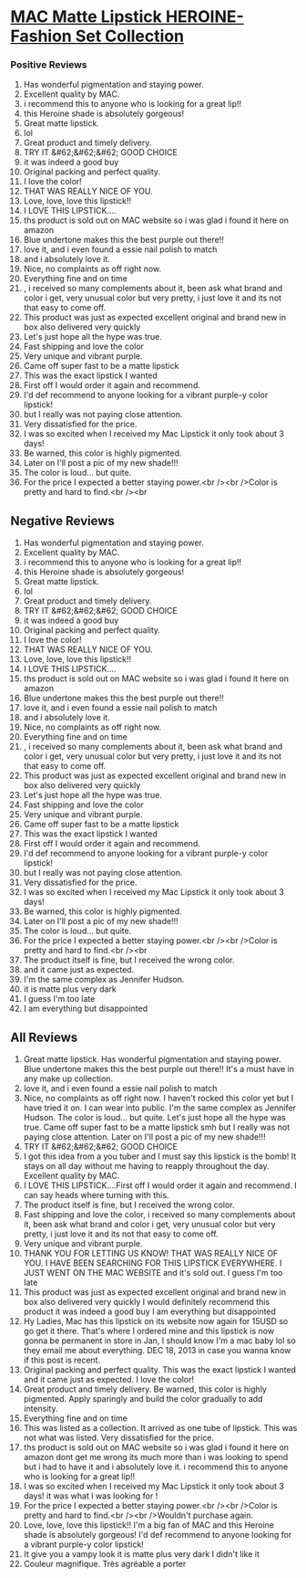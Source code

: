 # [MAC Matte Lipstick HEROINE- Fashion Set Collection](https://products.checkmycream.com/products/MAC-Matte-Lipstick-HEROINE-Fashion-Set-Collection.html)

### Positive Reviews

<ol>
      <li>Has wonderful pigmentation and staying power.</li>
      <li>Excellent quality by MAC.</li>
      <li>i recommend this to anyone who is looking for a great lip!!</li>
      <li>this Heroine shade is absolutely gorgeous!</li>
      <li>Great matte lipstick.</li>
      <li>lol</li>
      <li>Great product and timely delivery.</li>
      <li>TRY IT &amp;#62;&amp;#62;&amp;#62; GOOD CHOICE</li>
      <li>it was indeed a good buy</li>
      <li>Original packing and perfect quality.</li>
      <li>I love the color!</li>
      <li>THAT WAS REALLY NICE OF YOU.</li>
      <li>Love, love, love this lipstick!!</li>
      <li>I LOVE THIS LIPSTICK....</li>
      <li>ths product is sold out on MAC website so i was glad i found it here on amazon</li>
      <li>Blue undertone makes this the best purple out there!!</li>
      <li>love it, and i even found a essie nail polish to match</li>
      <li>and i absolutely love it.</li>
      <li>Nice, no complaints as off right now.</li>
      <li>Everything fine and on time</li>
      <li>,  i received  so many complements about it, been ask what brand and color i get, very unusual color but very pretty, i just love it and its not that easy to come off.</li>
      <li>This product was just as expected excellent original and brand new in box also delivered very quickly</li>
      <li>Let&#x27;s just hope all the hype was true.</li>
      <li>Fast shipping and love the color</li>
      <li>Very unique and vibrant purple.</li>
      <li>Came off super fast to be a matte lipstick</li>
      <li>This was the exact lipstick I wanted</li>
      <li>First off I would order it again and recommend.</li>
      <li>I&#x27;d def recommend to anyone looking for a vibrant purple-y color lipstick!</li>
      <li>but I really was not paying close attention.</li>
      <li>Very dissatisfied for the price.</li>
      <li>I was so excited when I received my Mac Lipstick it only took about 3 days!</li>
      <li>Be warned, this color is highly pigmented.</li>
      <li>Later on I&#x27;ll post a pic of my new shade!!!</li>
      <li>The color is loud... but quite.</li>
      <li>For the price I expected a better staying power.&lt;br /&gt;&lt;br /&gt;Color is pretty and hard to find.&lt;br /&gt;&lt;br</li>
</ol>


<h2>Negative Reviews</h2>
<ol>
<li> Has wonderful pigmentation and staying power.</li>
<li> Excellent quality by MAC.</li>
<li> i recommend this to anyone who is looking for a great lip!!</li>
<li> this Heroine shade is absolutely gorgeous!</li>
<li> Great matte lipstick.</li>
<li> lol</li>
<li> Great product and timely delivery.</li>
<li> TRY IT &amp;#62;&amp;#62;&amp;#62; GOOD CHOICE</li>
<li> it was indeed a good buy</li>
<li> Original packing and perfect quality.</li>
<li> I love the color!</li>
<li> THAT WAS REALLY NICE OF YOU.</li>
<li> Love, love, love this lipstick!!</li>
<li> I LOVE THIS LIPSTICK....</li>
<li> ths product is sold out on MAC website so i was glad i found it here on amazon</li>
<li> Blue undertone makes this the best purple out there!!</li>
<li> love it, and i even found a essie nail polish to match</li>
<li> and i absolutely love it.</li>
<li> Nice, no complaints as off right now.</li>
<li> Everything fine and on time</li>
<li> ,  i received  so many complements about it, been ask what brand and color i get, very unusual color but very pretty, i just love it and its not that easy to come off.</li>
<li> This product was just as expected excellent original and brand new in box also delivered very quickly</li>
<li> Let&#x27;s just hope all the hype was true.</li>
<li> Fast shipping and love the color</li>
<li> Very unique and vibrant purple.</li>
<li> Came off super fast to be a matte lipstick</li>
<li> This was the exact lipstick I wanted</li>
<li> First off I would order it again and recommend.</li>
<li> I&#x27;d def recommend to anyone looking for a vibrant purple-y color lipstick!</li>
<li> but I really was not paying close attention.</li>
<li> Very dissatisfied for the price.</li>
<li> I was so excited when I received my Mac Lipstick it only took about 3 days!</li>
<li> Be warned, this color is highly pigmented.</li>
<li> Later on I&#x27;ll post a pic of my new shade!!!</li>
<li> The color is loud... but quite.</li>
<li> For the price I expected a better staying power.&lt;br /&gt;&lt;br /&gt;Color is pretty and hard to find.&lt;br /&gt;&lt;br</li>
<li> The product itself is fine, but I received the wrong color.</li>
<li> and it came just as expected.</li>
<li> I&#x27;m the same complex as Jennifer Hudson.</li>
<li> it is matte plus very dark</li>
<li> I guess I&#x27;m too late</li>
<li> I am everything but disappointed</li>
</ol>

<h2>All Reviews</h2>

<ol>
    <li> Great matte lipstick. Has wonderful pigmentation and staying power. Blue undertone makes this the best purple out there!! It&#x27;s a must have in any make up collection.</li>
    <li> love it, and i even found a essie nail polish to match</li>
    <li> Nice, no complaints as off right now. I haven&#x27;t rocked this color yet but I have tried it on. I can wear into public. I&#x27;m the same complex as Jennifer Hudson. The color is loud... but quite. Let&#x27;s just hope all the hype was true. Came off super fast to be a matte lipstick smh but I really was not paying close attention. Later on I&#x27;ll post a pic of my new shade!!!</li>
    <li> TRY IT &amp;#62;&amp;#62;&amp;#62; GOOD CHOICE</li>
    <li> I got this idea from a you tuber and I must say this lipstick is the bomb! It stays on all day without me having to reapply throughout the day. Excellent quality by MAC.</li>
    <li> I LOVE THIS LIPSTICK....First off I would order it again and recommend. I can say heads where turning with this.</li>
    <li> The product itself is fine, but I received the wrong color.</li>
    <li> Fast shipping and love the color,  i received  so many complements about it, been ask what brand and color i get, very unusual color but very pretty, i just love it and its not that easy to come off.</li>
    <li> Very unique and vibrant purple.</li>
    <li> THANK YOU FOR LETTING US KNOW! THAT WAS REALLY NICE OF YOU. I HAVE BEEN SEARCHING FOR THIS LIPSTICK EVERYWHERE. I JUST WENT ON THE MAC WEBSITE and it&#x27;s sold out. I guess I&#x27;m too late</li>
    <li> This product was just as expected excellent original and brand new in box also delivered very quickly I would definitely recommend this product it was indeed a good buy I am everything but disappointed</li>
    <li> Hy Ladies, Mac has this lipstick on its website now again for 15USD so go get it there. That&#x27;s where I ordered mine and this lipstick is now gonna be permanent in store in Jan, I should know I&#x27;m a mac baby lol so they email me about everything. DEC 18, 2013 in case you wanna know if this post is recent.</li>
    <li> Original packing and perfect quality. This was the exact lipstick I wanted and it came just as expected. I love the color!</li>
    <li> Great product and timely delivery. Be warned, this color is highly pigmented. Apply sparingly and build the color gradually to add intensity.</li>
    <li> Everything fine and on time</li>
    <li> This was listed as a collection. It arrived as one tube of lipstick. This was not what was listed. Very dissatisfied for the price.</li>
    <li> ths product is sold out on MAC website so i was glad i found it here on amazon dont get me wrong its much more than i was looking to spend but i had to have it and i absolutely love it. i recommend this to anyone who is looking for a great lip!!</li>
    <li> I was so excited when I received my Mac Lipstick it only took about 3 days! it was what I was looking for !</li>
    <li> For the price I expected a better staying power.&lt;br /&gt;&lt;br /&gt;Color is pretty and hard to find.&lt;br /&gt;&lt;br /&gt;Wouldn&#x27;t purchase again.</li>
    <li> Love, love, love this lipstick!! I&#x27;m a big fan of MAC and this Heroine shade is absolutely gorgeous! I&#x27;d def recommend to anyone looking for a vibrant purple-y color lipstick!</li>
    <li> It give you a vampy look it is matte plus very dark I didn&#x27;t like it</li>
    <li> Couleur magnifique. Très agréable a porter</li>
</ol>




